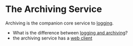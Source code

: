 # The Archiving Service #

Archiving is the companion core service to [logging](Logging.md).

  * What is the difference between [logging and archiving](Dataflow.md)?
  * the archiving service has a [web client](ArchivingClient.md)